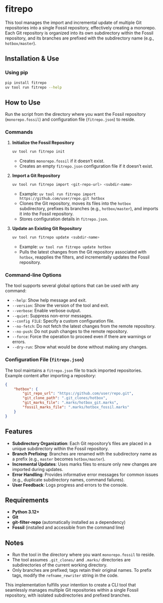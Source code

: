 # fitrepo

This tool manages the import and incremental update of multiple Git repositories into a single Fossil repository, effectively creating a monorepo. Each Git repository is organized into its own subdirectory within the Fossil repository, and its branches are prefixed with the subdirectory name (e.g., `hotbox/master`).

## Installation & Use

### Using pip
```bash
pip install fitrepo
uv tool run fitrepo --help
```

## How to Use

Run the script from the directory where you want the Fossil repository (`monorepo.fossil`) and configuration file (`fitrepo.json`) to reside.

### Commands

1. **Initialize the Fossil Repository**
   ```bash
   uv tool run fitrepo init
   ```
   - Creates `monorepo.fossil` if it doesn’t exist.
   - Creates an empty `fitrepo.json` configuration file if it doesn’t exist.

2. **Import a Git Repository**
   ```bash
   uv tool run fitrepo import <git-repo-url> <subdir-name>
   ```
   - Example: `uv tool run fitrepo import https://github.com/user/repo.git hotbox`
   - Clones the Git repository, moves its files into the `hotbox` subdirectory, prefixes its branches (e.g., `hotbox/master`), and imports it into the Fossil repository.
   - Stores configuration details in `fitrepo.json`.

3. **Update an Existing Git Repository**
   ```bash
   uv tool run fitrepo update <subdir-name>
   ```
   - Example: `uv tool run fitrepo update hotbox`
   - Pulls the latest changes from the Git repository associated with `hotbox`, reapplies the filters, and incrementally updates the Fossil repository.

### Command-line Options

The tool supports several global options that can be used with any command:

- `--help`: Show help message and exit.
- `--version`: Show the version of the tool and exit.
- `--verbose`: Enable verbose output.
- `--quiet`: Suppress non-error messages.
- `--config FILE`: Specify a custom configuration file.
- `--no-fetch`: Do not fetch the latest changes from the remote repository.
- `--no-push`: Do not push changes to the remote repository.
- `--force`: Force the operation to proceed even if there are warnings or errors.
- `--dry-run`: Show what would be done without making any changes.

### Configuration File (`fitrepo.json`)

The tool maintains a `fitrepo.json` file to track imported repositories. Example content after importing a repository:

```json
{
    "hotbox": {
        "git_repo_url": "https://github.com/user/repo.git",
        "git_clone_path": ".git_clones/hotbox",
        "git_marks_file": ".marks/hotbox_git.marks",
        "fossil_marks_file": ".marks/hotbox_fossil.marks"
    }
}
```

## Features

- **Subdirectory Organization**: Each Git repository’s files are placed in a unique subdirectory within the Fossil repository.
- **Branch Prefixing**: Branches are renamed with the subdirectory name as a prefix (e.g., `master` becomes `hotbox/master`).
- **Incremental Updates**: Uses marks files to ensure only new changes are imported during updates.
- **Error Handling**: Provides informative error messages for common issues (e.g., duplicate subdirectory names, command failures).
- **User Feedback**: Logs progress and errors to the console.

## Requirements

- **Python 3.12+**
- **Git**
- **git-filter-repo** (automatically installed as a dependency)
- **Fossil** (installed and accessible from the command line)

## Notes

- Run the tool in the directory where you want `monorepo.fossil` to reside.
- The tool assumes `.git_clones/` and `.marks/` directories are subdirectories of the current working directory.
- Only branches are prefixed; tags retain their original names. To prefix tags, modify the `refname_rewriter` string in the code.

This implementation fulfills your intention to create a CLI tool that seamlessly manages multiple Git repositories within a single Fossil repository, with isolated subdirectories and prefixed branches.